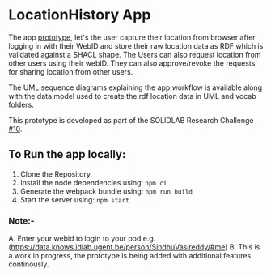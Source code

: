# LocationHistory App

The app [prototype](https://sindhu-vasireddy.github.io/LocationHistory/), let's the user capture their location from browser after logging in with their WebID and store their raw location data as RDF which is validated against a SHACL shape. The Users can also request location from other users using their webID. They can also approve/revoke the requests for sharing location from other users. 

The UML sequence diagrams explaining the app workflow is available along with the data model used to create the rdf location data in UML and vocab folders.

This prototype is developed as part of the SOLIDLAB Research Challenge [#10](https://github.com/SolidLabResearch/Challenges/issues/10). 

## To Run the app locally:
1. Clone the Repository.
2. Install the node dependencies using:
                ```npm ci```
4. Generate the webpack bundle using: 
            ```npm run build```
6. Start the server using: 
            ```npm start```

### Note:- 
A. Enter your webid to login to your pod
e.g. (https://data.knows.idlab.ugent.be/person/SindhuVasireddy/#me) 
B. This is a work in progress, the prototype is being added with additional features continously.
